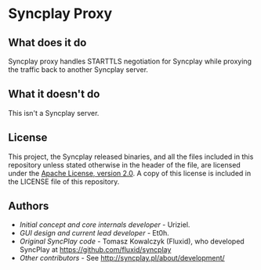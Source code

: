 # Syncplay Proxy

## What does it do

Syncplay proxy handles STARTTLS negotiation for Syncplay while proxying the traffic back to another Syncplay server.

## What it doesn't do

This isn't a Syncplay server.

## License

This project, the Syncplay released binaries, and all the files included in this repository unless stated otherwise in the header of the file, are licensed under the [Apache License, version 2.0](https://www.apache.org/licenses/LICENSE-2.0.html). A copy of this license is included in the LICENSE file of this repository.

## Authors
* *Initial concept and core internals developer* - Uriziel.
* *GUI design and current lead developer* - Et0h.
* *Original SyncPlay code* - Tomasz Kowalczyk (Fluxid), who developed SyncPlay at https://github.com/fluxid/syncplay
* *Other contributors* - See http://syncplay.pl/about/development/
